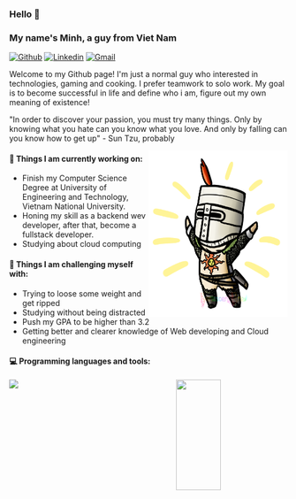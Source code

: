 ### Hello 👋 
### My name's Minh, a guy from Viet Nam 

[![Github](https://img.shields.io/badge/-Github-000?style=flat&logo=Github&logoColor=white)](https://github.com/Minh0511)
[![Linkedin](https://img.shields.io/badge/-LinkedIn-blue?style=flat&logo=Linkedin&logoColor=white)](https://www.linkedin.com/in/vuminhpham/)
[![Gmail](https://img.shields.io/badge/-Gmail-c14438?style=flat&logo=Gmail&logoColor=white)](mailto:vuminhpham2001@gmail.com)

Welcome to my Github page! I'm just a normal guy who interested in technologies, gaming and cooking. I prefer teamwork to solo work. My goal is to become successful in life and define who i am, figure out my own meaning of existence!

"In order to discover your passion, you must try many things. Only by knowing what you hate can you know what you love. And only by falling can you know how to get up" - Sun Tzu, probably 

<img align="right" alt="img" src="https://github.com/Minh0511/Minh0511/blob/main/Solaire.png" width="50%" height="300px" />


#### 🌱 Things I am currently working on: 
- Finish my Computer Science Degree at University of Engineering and Technology, Vietnam National University.
- Honing my skill as a backend wev developer, after that, become a fullstack developer.
- Studying about cloud computing

#### :muscle: Things I am challenging myself with:
- Trying to loose some weight and get ripped
- Studying without being distracted
- Push my GPA to be higher than 3.2
- Getting better and clearer knowledge of Web developing and Cloud engineering

#### :computer: Programming languages and tools: 

<div>
	<img width="50%" align='left'  src="https://github-readme-stats.vercel.app/api?username=Minh0511&show_icons=true&theme=monokai" />
	<img width="40%" height='200px' align='right'  src="https://github-readme-stats.vercel.app/api/top-langs/?username=Minh0511&layout=compact&theme=monokai" />
</div>

